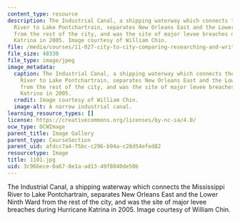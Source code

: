 ```yaml
---
content_type: resource
description: The Industrial Canal, a shipping waterway which connects the Mississippi
  River to Lake Pontchartrain, separates New Orleans East and the Lower Ninth Ward
  from the rest of the city, and was the site of major levee breaches during Hurricane
  Katrina in 2005. Image courtesy of William Chin.
file: /media/courses/11-027-city-to-city-comparing-researching-and-writing-about-cities-new-orleans-spring-2011/3c96bece0a678e1aad1349f8040de50b_1101.jpg
file_size: 48330
file_type: image/jpeg
image_metadata:
  caption: The Industrial Canal, a shipping waterway which connects the Mississippi
    River to Lake Pontchartrain, separates New Orleans East and the Lower Ninth Ward
    from the rest of the city, and was the site of major levee breaches during Hurricane
    Katrina in 2005.
  credit: Image courtesy of William Chin.
  image-alt: A narrow industrial canal.
learning_resource_types: []
license: https://creativecommons.org/licenses/by-nc-sa/4.0/
ocw_type: OCWImage
parent_title: Image Gallery
parent_type: CourseSection
parent_uid: afdcc7a4-75bc-c296-b94a-c28d54efed82
resourcetype: Image
title: 1101.jpg
uid: 3c96bece-0a67-8e1a-ad13-49f8040de50b
---
```

The Industrial Canal, a shipping waterway which connects the Mississippi River to Lake Pontchartrain, separates New Orleans East and the Lower Ninth Ward from the rest of the city, and was the site of major levee breaches during Hurricane Katrina in 2005. Image courtesy of William Chin.